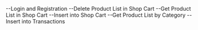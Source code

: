--Login and Registration
--Delete Product List in Shop Cart
--Get Product List in Shop Cart
--Insert into Shop Cart
--Get Product List by Category
--Insert into Transactions
